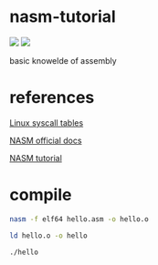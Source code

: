 # nasm-tutorial
![](https://img.shields.io/badge/haxor-approved%20by%20nasa-blue)
![](https://img.shields.io/badge/language-god-white)

basic knowelde of assembly
# references
[Linux syscall tables](https://chromium.googlesource.com/chromiumos/docs/+/HEAD/constants/syscalls.md)

[NASM official docs](https://nasm.us/docs.php)

[NASM tutorial](https://cs.lmu.edu/~ray/notes/nasmtutorial/)

# compile
```sh
nasm -f elf64 hello.asm -o hello.o
````
```sh
ld hello.o -o hello
````
```sh
./hello
```
